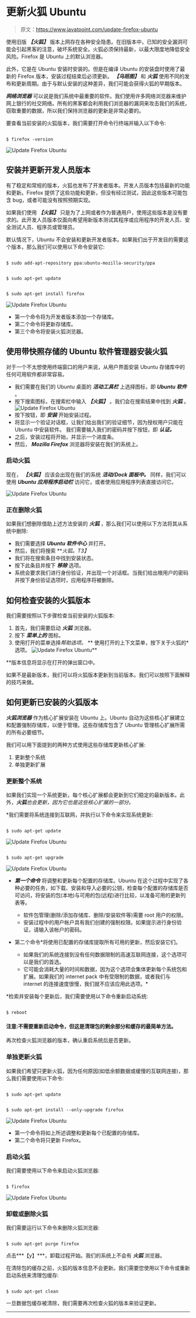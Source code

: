 # 更新火狐 Ubuntu

> 原文：<https://www.javatpoint.com/update-firefox-ubuntu>

使用旧版 ***【火狐】*** 版本上网存在各种安全隐患。在旧版本中，已知的安全漏洞可能会引起黑客的注意，破坏系统安全。火狐必须保持最新，以最大限度地降低安全风险。Firefox 是 Ubuntu 上的默认浏览器。

此外，它是在 Ubuntu 安装时安装的。但是在编译 Ubuntu 的安装盘时使用了最新的 Firefox 版本，安装过程结束后必须更新。 ***【乌班图】*** 和 ***火狐*** 使用不同的发布和更新周期。由于与默认安装的这种差异，我们可能会获得火狐的早期版本。

***网络浏览器*** 可以说是我们系统中最重要的软件。我们使用许多网络浏览器来维护网上银行的社交网络。所有的黑客都会利用我们浏览器的漏洞来攻击我们的系统，窃取重要的数据，所以我们保持浏览器的更新是非常必要的。

要查看当前安装的火狐版本，我们需要打开命令行终端并输入以下命令:

```

$ firefox -version

```

![Update Firefox Ubuntu](img/5b0c95a5db6a10be58b94b9a3d2f1dff.png)

## 安装并更新开发人员版本

有了稳定和常规的版本，火狐也发布了开发者版本。开发人员版本包括最新的功能和更新。Firefox 提供了这些功能和更新，但没有经过测试，因此这些版本可能包含 bug，或者可能没有按照预期实现。

如果我们使用 ***【火狐】*** 只是为了上网或者作为普通用户，使用这些版本是没有要求的。此开发人员版本仅面向希望用新版本测试其程序或应用程序的开发人员、安全测试人员、程序员或管理员。

默认情况下，Ubuntu 不会安装和更新开发者版本。如果我们出于开发目的需要这个版本，那么我们可以使用以下命令安装它:

```

$ sudo add-apt-repository ppa:ubuntu-mozilla-security/ppa

```

```

$ sudo apt-get update

```

```

$ sudo apt-get install firefox

```

![Update Firefox Ubuntu](img/1d0d806668aadda36a9f3a3b2e1f0dc7.png)

*   第一个命令将为开发者版本添加一个存储库。
*   第二个命令将更新存储库。
*   第三个命令将安装火狐浏览器。

## 使用带快照存储的 Ubuntu 软件管理器安装火狐

对于一个不太想使用终端窗口的用户来说，从用户界面安装 Ubuntu 存储库中的任何可用软件都非常容易。

*   我们需要在我们的 Ubuntu 桌面的 ***活动工具栏*** 上选择图标，即 ***Ubuntu 软件*** 。
*   按下搜索图标，在搜索栏中输入 ***【火狐】*** 。我们会在搜索结果中找到 ***火狐*** 。
    ![Update Firefox Ubuntu](img/4252f8f9600daf9daf3c9dda102c5b6c.png)
*   按下按钮，即 ***安装*** 开始安装过程。
*   将显示一个验证对话框，让我们给出我们的验证细节，因为授权用户只能在 Ubuntu 中安装软件。
    我们需要输入我们的密码并按下按钮，即 ***认证。***
*   之后，安装过程将开始，并显示一个进度条。
*   然后， ***Mozilla Firefox*** 浏览器将安装在我们的系统上。

### 启动火狐

现在， ***【火狐】*** 应该会出现在我们的系统 ***活动/Dock 面板中。*** 同样，我们可以使用 ***Ubuntu 应用程序启动栏*** 访问它，或者使用应用程序列表直接访问它。

![Update Firefox Ubuntu](img/1e3a987e3a7091d0a58ad1b74c5a2bbb.png)

### 正在删除火狐

如果我们想删除借助上述方法安装的 ***火狐*** ，那么我们可以使用以下方法将其从系统中删除:

*   我们需要选择 ***Ubuntu 软件中心*** 并打开。
*   然后，我们将搜索 ***火狐。*T3】**
*   我们将在搜索条目中找到安装状态。
*   按下此条目并按下 ***移除*** 选项。
*   系统会要求我们进行身份验证，并出现一个对话框。当我们给出根用户的密码并按下身份验证选项时，应用程序将被删除。

## 如何检查安装的火狐版本

我们需要按照以下步骤检查当前安装的火狐版本:

1.  首先，我们需要启动 ***火狐*** 浏览器。
2.  按下 ***菜单上的*** 图标。
3.  使用打开的菜单选择*帮助选项。*
**   使用打开的上下文菜单，按下关于火狐的*选项。
    ![Update Firefox Ubuntu](img/649c54eeb6de9d668c261b475122e8dd.png)**

 **版本信息将显示在打开的弹出窗口中。

如果不是最新版本，我们可以将火狐版本更新到当前版本。我们可以按照下面解释的技巧来做。

## 如何更新已安装的火狐版本

***火狐浏览器*** 作为核心扩展安装在 Ubuntu 上。Ubuntu 自动为这些核心扩展建立和配置强制存储库，以便于管理。这些存储库包含了 Ubuntu 管理核心扩展所需的所有必要细节。

我们可以用下面提到的两种方式使用这些存储库更新核心扩展:

1.  更新整个系统
2.  单独更新扩展

### 更新整个系统

如果我们实现一个系统更新，每个核心扩展都会更新到它们稳定的最新版本。此外，***火狐****也会更新，因为它也是这些核心扩展的一部分。*

 *我们需要将系统连接到互联网，并执行以下命令来实现系统更新:

```

$ sudo apt-get update

```

![Update Firefox Ubuntu](img/ce144b3de182aaf02d52d5e015e68840.png)

```

$ sudo apt-get upgrade

```

![Update Firefox Ubuntu](img/059cdc87ee298f4de655e92270c8b515.png)

*   ***第一个命令*** 将调整和更新每个配置的存储库。Ubuntu 在这个过程中实现了各种必要的任务，如下载、安装和导入必要的公钥，检查每个配置的存储库是否可访问，将安装的包(本地)与可用的包(远程)进行比较，以准备可用的更新列表等。
    *   软件包管理(删除/添加存储库、删除/安装软件等)需要 root 用户的权限。
    *   安装过程中的用户帐户具有我们创建的强制权限。如果提示进行身份验证，请输入该帐户的密码。
*   第二个命令*将使用已配置的存储库提取所有可用的更新，然后安装它们。

    *   如果我们的系统连接到没有任何数据限制的高速互联网连接，这个选项可以是我们的首选。
    *   它可能会消耗大量的时间和数据，因为这个选项会集体更新每个系统包和扩展。如果我们的 internet pack 中有受限制的数据，或者我们与 internet 的连接速度很慢，我们就不应该应用此选项。* 

 *检索并安装每个更新后，我们需要使用以下命令重新启动系统:

```

$ reboot

```

#### 注意:不需要重新启动命令，但这是清理包的剩余部分和缓存的最简单方法。

再次检查火狐浏览器的版本，确认重启系统后是否更新。

### 单独更新火狐

如果我们希望只更新火狐，因为任何原因(如低余额数据或缓慢的互联网连接)，那么我们需要使用以下命令:

```

$ sudo apt-get update

```

```

$ sudo apt-get install --only-upgrade firefox

```

![Update Firefox Ubuntu](img/cbce4a51138a673d995c540cbe36696c.png)

*   第一个命令将如上所述调整和更新每个已配置的存储库。
*   第二个命令将只更新 Firefox。

### 启动火狐

我们需要使用以下命令来启动火狐浏览器:

```

$ firefox

```

![Update Firefox Ubuntu](img/1e3a987e3a7091d0a58ad1b74c5a2bbb.png)

### 卸载或删除火狐

我们需要运行以下命令来删除火狐浏览器:

```

$ sudo apt-get purge firefox

```

点击***【y】***，卸载过程开始。我们的系统上不会有 ***火狐*** 浏览器。

在清除包的缓存之前，火狐的版本信息不会更新。我们需要您使用以下命令或重新启动系统来清理包缓存:

```

$ sudo apt-get clean

```

一旦数据包缓存被清除，我们需要再次检查火狐的版本来验证更新。

* * *****